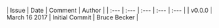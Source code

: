 | Issue | Date | Comment | Author |
| :--- | :--- | :--- | :--- | :--- |
| v0.0.0 | March 16 2017 | Initial Commit | Bruce Becker |
